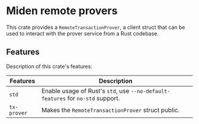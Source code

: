 # Miden remote provers

This crate provides a `RemoteTransactionProver`, a client struct that can be used to interact with the prover service from a Rust codebase.

## Features

Description of this crate's features:

| Features     | Description                                                                                                 |
| ------------ | ------------------------------------------------------------------------------------------------------------|
| `std`        | Enable usage of Rust's `std`, use `--no-default-features` for `no-std` support.                             |
| `tx-prover`  | Makes the `RemoteTransactionProver` struct public.                                                          |
